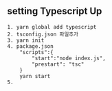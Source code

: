## setting Typescript Up
    1. yarn global add typescript
    2. tsconfig.json 파일추가
    3. yarn init
    4. package.json
        "scripts":{
            "start":"node index.js",
            "prestart": "tsc"
        }
        yarn start
    5. 